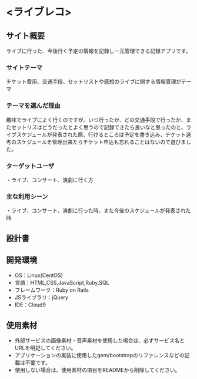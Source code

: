 # <ライブレコ>

## サイト概要
ライブに行った、今後行く予定の情報を記録し一元管理できる記録アプリです。

### サイトテーマ
チケット費用、交通手段、セットリストや感想のライブに関する情報管理がテーマ

### テーマを選んだ理由
趣味でライブによく行くのですが、いつ行ったか、どの交通手段で行ったか、またセットリスはどうだったとよく思うので記録できたら良いなと思ったのと、ライブスケジュールが発表された際、行けるところは予定を書き込み、チケット選考のスケジュールを管理出来たらチケット申込も忘れることはないので選びました。

### ターゲットユーザ
・ライブ、コンサート、演劇に行く方

### 主な利用シーン
・ライブ、コンサート、演劇に行った時、また今後のスケジュールが発表された時

## 設計書
<!--テーマを設定・提出する時点では不要です-->

## 開発環境
- OS：Linux(CentOS)
- 言語：HTML,CSS,JavaScript,Ruby,SQL
- フレームワーク：Ruby on Rails
- JSライブラリ：jQuery
- IDE：Cloud9

## 使用素材
- 外部サービスの画像素材・音声素材を使用した場合は、必ずサービス名とURLを明記してください。
- アプリケーションの実装に使用したgem/bootstrapのリファレンスなどの記載は不要です。
- 使用しない場合は、使用素材の項目をREADMEから削除してください。
